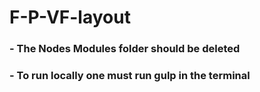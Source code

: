 # F-P-VF-layout

### - The Nodes Modules folder should be deleted
### - To run locally one must run gulp in the terminal
